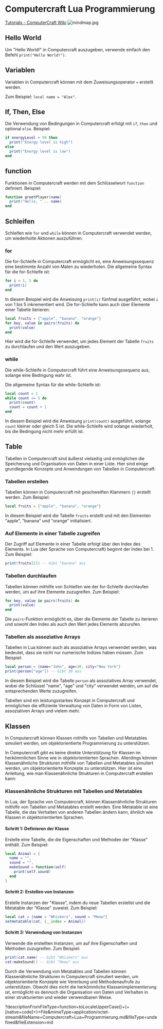 # Computercraft Lua Programmierung

[Tutorials - ComputerCraft Wiki](https://www.computercraft.info/wiki/Tutorials)
![mindmap.jpg](https://res.craft.do/user/full/159935f9-5e4d-0afb-2c79-97ce3d2d9945/doc/63d4fe2e-a399-49c6-9889-0d6d3b3f8cff/2c86a1e3-d9e3-42fb-9394-3d23a05b00f6)

## Hello World

   Um "Hello World!" in Computercraft auszugeben, verwende einfach den Befehl `print("Hello World!")`.

## Variablen

   Variablen in Computercraft können mit dem Zuweisungsoperator `=` erstellt werden.

   Zum Beispiel: `local name = "Alex"`.

## If, Then, Else

   Die Verwendung von Bedingungen in Computercraft erfolgt mit `if`, `then` und optional `else`. Beispiel:

```lua
if energyLevel > 50 then
  print("Energy level is high")
else
  print("Energy level is low")
end
```

## function

   Funktionen in Computercraft werden mit dem Schlüsselwort `function` definiert. Beispiel:

```lua
function greetPlayer(name)
  print("Hello, " .. name)
end
```

## Schleifen

Schleifen wie `for` und `while` können in Computercraft verwendet werden, um wiederholte Aktionen auszuführen.

### **for**

   Die for-Schleife in Computercraft ermöglicht es, eine Anweisungssequenz eine bestimmte Anzahl von Malen zu wiederholen. Die allgemeine Syntax für die for-Schleife ist:

```lua
for i = 1, 5 do
  print(i)
end
```

   In diesem Beispiel wird die Anweisung `print(i)` fünfmal ausgeführt, wobei `i` von 1 bis 5 inkrementiert wird. Die for-Schleife kann auch über Elemente einer Tabelle iterieren:

```lua
local fruits = {"apple", "banana", "orange"}
for key, value in pairs(fruits) do
  print(value)
end
```

   Hier wird die for-Schleife verwendet, um jedes Element der Tabelle `fruits` zu durchlaufen und den Wert auszugeben.

### **while**

   Die while-Schleife in Computercraft führt eine Anweisungssequenz aus, solange eine Bedingung wahr ist.

   Die allgemeine Syntax für die while-Schleife ist:

```lua
local count = 1
while count <= 5 do
  print(count)
  count = count + 1
end
```

   In diesem Beispiel wird die Anweisung `print(count)` ausgeführt, solange `count` kleiner oder gleich 5 ist. Die while-Schleife wird solange wiederholt, bis die Bedingung nicht mehr erfüllt ist.

## Table

   Tabellen in Computercraft sind äußerst vielseitig und ermöglichen die Speicherung und Organisation von Daten in einer Liste. Hier sind einige grundlegende Konzepte und Anwendungen von Tabellen in Computercraft:

### Tabellen erstellen

   Tabellen können in Computercraft mit geschweiften Klammern `{}` erstellt werden. Zum Beispiel:

```lua
local fruits = {"apple", "banana", "orange"}
```

   In diesem Beispiel wird die Tabelle `fruits` erstellt und mit den Elementen "apple", "banana" und "orange" initialisiert.

### Auf Elemente in einer Tabelle zugreifen

   Der Zugriff auf Elemente in einer Tabelle erfolgt über den Index des Elements. In Lua (der Sprache von Computercraft) beginnt der Index bei 1. Zum Beispiel:

```lua
print(fruits[2]) -- Gibt "banana" aus
```

### Tabellen durchlaufen

   Tabellen können mithilfe von Schleifen wie der for-Schleife durchlaufen werden, um auf ihre Elemente zuzugreifen. Zum Beispiel:

```lua
for key, value in pairs(fruits) do
  print(value)
end
```

   Die `pairs`-Funktion ermöglicht es, über die Elemente der Tabelle zu iterieren und sowohl den Index als auch den Wert jedes Elements abzurufen.

### Tabellen als assoziative Arrays

   Tabellen in Lua können auch als assoziative Arrays verwendet werden, was bedeutet, dass sie nicht nur numerische Indizes haben müssen. Zum Beispiel:

```lua
local person = {name="John", age=30, city="New York"}
print(person["age"]) -- Gibt 30 aus
```

   In diesem Beispiel wird die Tabelle `person` als assoziatives Array verwendet, wobei die Schlüssel "name", "age" und "city" verwendet werden, um auf die entsprechenden Werte zuzugreifen.

   Tabellen sind ein leistungsstarkes Konzept in Computercraft und ermöglichen die effiziente Verwaltung von Daten in Form von Listen, assoziativen Arrays und vielem mehr.

## Klassen

   In Computercraft können Klassen mithilfe von Tabellen und Metatables simuliert werden, um objektorientierte Programmierung zu unterstützen.

   In Computercraft gibt es keine direkte Unterstützung für Klassen im herkömmlichen Sinne wie in objektorientierten Sprachen. Allerdings können Klassenähnliche Strukturen mithilfe von Tabellen und Metatables simuliert werden, um objektorientierte Konzepte zu unterstützen. Hier ist eine Anleitung, wie man Klassenähnliche Strukturen in Computercraft erstellen kann:

### Klassenähnliche Strukturen mit Tabellen und Metatables

In Lua, der Sprache von Computercraft, können Klassenähnliche Strukturen mithilfe von Tabellen und Metatables erstellt werden. Eine Metatable ist eine Tabelle, die das Verhalten von anderen Tabellen ändern kann, ähnlich wie Klassen in objektorientierten Sprachen.

#### Schritt 1: Definieren der Klasse

Erstelle eine Tabelle, die die Eigenschaften und Methoden der "Klasse" enthält. Zum Beispiel:

```lua
local Animal = {
  name = "",
  sound = "",
  makeSound = function(self)
    print(self.sound)
  end
}
```

#### Schritt 2: Erstellen von Instanzen

Erstelle Instanzen der "Klasse", indem du neue Tabellen erstellst und die Metatable der "Klasse" zuweist. Zum Beispiel:

```lua
local cat = {name = "Whiskers", sound = "Meow"}
setmetatable(cat, {__index = Animal})
```

#### Schritt 3: Verwendung von Instanzen

Verwende die erstellten Instanzen, um auf ihre Eigenschaften und Methoden zuzugreifen. Zum Beispiel:

```lua
print(cat.name) -- Gibt "Whiskers" aus
cat:makeSound() -- Gibt "Meow" aus
```

Durch die Verwendung von Metatables und Tabellen können Klassenähnliche Strukturen in Computercraft simuliert werden, um objektorientierte Konzepte wie Vererbung und Methodenaufrufe zu unterstützen. Obwohl dies nicht die herkömmliche Klassenimplementierung ist, ermöglicht es dennoch die Organisation von Daten und Verhalten in einer strukturierten und wieder verwendbaren Weise.

?descriptionFromFileType=function+toLocaleUpperCase()+{+[native+code]+}+File&mimeType=application/octet-stream&fileName=Computercraft+Lua+Programmierung.md&fileType=undefined&fileExtension=md

